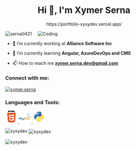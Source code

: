 <h1 align="center">Hi 👋, I'm Xymer Serna</h1>
<p align="center">https://portfolio-xyxydev.vercel.app/</p>

<img align="right" alt="Coding" width="400" src="https://media3.giphy.com/media/qgQUggAC3Pfv687qPC/giphy.gif?cid=790b76110f1a53b39fecab2cc29def54cb60550be2c1e291&rid=giphy.gif&ct=g">


<p align="left"> <img src="https://komarev.com/ghpvc/?username=serna0421&label=Profile%20views&color=0e75b6&style=flat" alt="serna0421" /> </p>

- 🔭 I’m currently working at **Alliance Software Inc**

- 🌱 I’m currently learning **Angular, AzureDevOps and CMS**

- 📫 How to reach me **xymer.serna.dev@gmail.com**

<h3 align="left">Connect with me:</h3>
<p align="left">
<a href="https://fb.com/xymer.serna" target="blank"><img align="center" src="https://raw.githubusercontent.com/rahuldkjain/github-profile-readme-generator/master/src/images/icons/Social/facebook.svg" alt="xymer.serna" height="30" width="40" /></a>
</p>

<h3 align="left">Languages and Tools:</h3>
<p align="left"> <a href="https://www.w3.org/html/" target="_blank" rel="noreferrer"> <img src="https://raw.githubusercontent.com/devicons/devicon/master/icons/html5/html5-original-wordmark.svg" alt="html5" width="40" height="40"/> </a> <a href="https://www.mysql.com/" target="_blank" rel="noreferrer"> <img src="https://raw.githubusercontent.com/devicons/devicon/master/icons/mysql/mysql-original-wordmark.svg" alt="mysql" width="40" height="40"/> </a> <a href="https://www.python.org" target="_blank" rel="noreferrer"> <img src="https://raw.githubusercontent.com/devicons/devicon/master/icons/python/python-original.svg" alt="python" width="40" height="40"/> </a> </p>

<p><img align="left" src="https://github-readme-stats.vercel.app/api/top-langs?username=xyxydev&show_icons=true&locale=en&layout=compact" alt="xyxydev" /></p>

<p>&nbsp;<img align="center" src="https://github-readme-stats.vercel.app/api?username=xyxydev&show_icons=true&locale=en" alt="xyxydev" /></p>

<p><img align="center" src="https://github-readme-streak-stats.herokuapp.com/?user=xyxydev&" alt="xyxydev" /></p>

